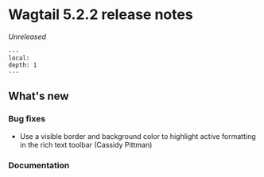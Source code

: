# Wagtail 5.2.2 release notes

_Unreleased_

```{contents}
---
local:
depth: 1
---
```

## What's new


### Bug fixes

 * Use a visible border and background color to highlight active formatting in the rich text toolbar (Cassidy Pittman)

### Documentation

